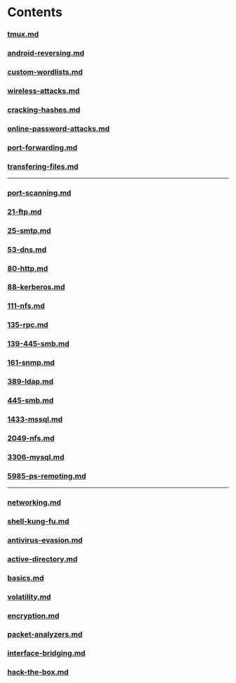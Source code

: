 # Contents

### [tmux.md](tmux.md)
### [android-reversing.md](android-reversing.md)
### [custom-wordlists.md](custom-wordlists.md)
### [wireless-attacks.md](wireless-attacks.md)
### [cracking-hashes.md](cracking-hashes.md)
### [online-password-attacks.md](online-password-attacks.md)
### [port-forwarding.md](port-forwarding.md)
### [transfering-files.md](transfering-files.md)

---

### [port-scanning.md](port-scanning.md)
### [21-ftp.md](21-ftp.md)
### [25-smtp.md](25-smtp.md)
### [53-dns.md](53-dns.md)
### [80-http.md](80-http.md)
### [88-kerberos.md](88-kerberos.md)
### [111-nfs.md](111-nfs.md)
### [135-rpc.md](135-rpc.md)
### [139-445-smb.md](139-445-smb.md)
### [161-snmp.md](161-snmp.md)
### [389-ldap.md](389-ldap.md)
### [445-smb.md](445-smb.md)
### [1433-mssql.md](1433-mssql.md)
### [2049-nfs.md](2049-nfs.md)
### [3306-mysql.md](3306-mysql.md)
### [5985-ps-remoting.md](5985-ps-remoting.md)

---

### [networking.md](networking.md)
### [shell-kung-fu.md](shell-kung-fu.md)
### [antivirus-evasion.md](antivirus-evasion.md)
### [active-directory.md](active-directory.md)
### [basics.md](basics.md)
### [volatility.md](volatility.md)
### [encryption.md](encryption.md)
### [packet-analyzers.md](packet-analyzers.md)
### [interface-bridging.md](interface-bridging.md)
### [hack-the-box.md](hack-the-box.md)